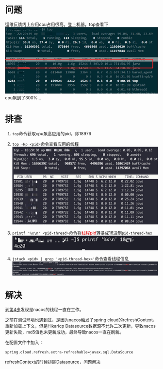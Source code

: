 # 问题
运维反馈线上应用cpu占用很高。登上机器，top查看下
![img-1](images/线上Java应用CPU占用过高排查-1.png)
cpu飙到了300%...

# 排查
1. `top`命令获取cpu飙高应用的pid，即18976

2. `top -Hp <pid>`命令查看应用的线程
![img-2](images/线上Java应用CPU占用过高排查-2.png)

3. `printf '%x\n' <pid-thread>`命令将<font color="#dd0000">线程pid</font>转换成16进制`pid-thread-hex`
![img-3](images/线上Java应用CPU占用过高排查-3.png)

4. `jstack <pid> | grep '<pid-thread-hex>'`<span id="fourhStepJump">命令查看线程信息</span>
![img-4](images/线上Java应用CPU占用过高排查-4.png)

# 解决
到[第4步](#fourhStepJump)发现是nacos的线程一直在工作。

之前在测试环境也遇到过，是因为nacos触发了spring cloud的refreshContext，重新加载上下文，但是Hikaricp Datasource数据源不允许二次更新，导致nacos更新失败，md5值也未更新成功，最终导致nacos一直在刷新。

在配置文件中加入：
```
spring.cloud.refresh.extra-refreshable=javax.sql.DataSource
```
refreshContext的时候排除Datasource，问题解决